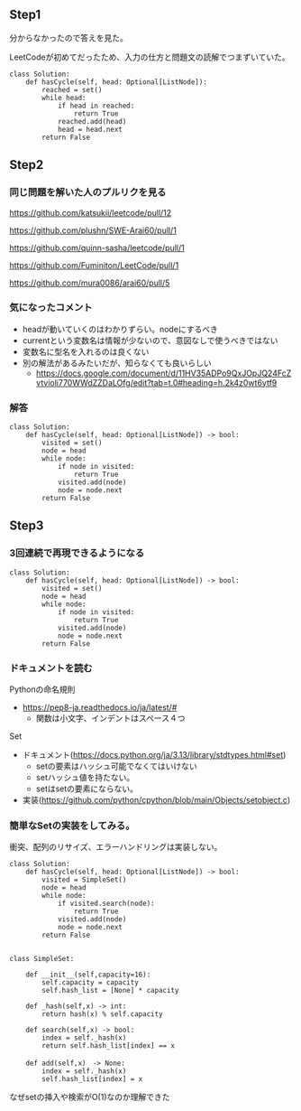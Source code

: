 ## Step1

分からなかったので答えを見た。

LeetCodeが初めてだったため、入力の仕方と問題文の読解でつまずいていた。

```
class Solution:
    def hasCycle(self, head: Optional[ListNode]):
        reached = set()
        while head:
            if head in reached:
                return True
            reached.add(head)
            head = head.next
        return False
```

## Step2

### 同じ問題を解いた人のプルリクを見る

https://github.com/katsukii/leetcode/pull/12

https://github.com/plushn/SWE-Arai60/pull/1

https://github.com/quinn-sasha/leetcode/pull/1

https://github.com/Fuminiton/LeetCode/pull/1

https://github.com/mura0086/arai60/pull/5

### 気になったコメント

- headが動いていくのはわかりずらい。nodeにするべき
- currentという変数名は情報が少ないので、意図なしで使うべきではない
- 変数名に型名を入れるのは良くない
- 別の解法があるみたいだが、知らなくても良いらしい
    - https://docs.google.com/document/d/11HV35ADPo9QxJOpJQ24FcZvtvioli770WWdZZDaLOfg/edit?tab=t.0#heading=h.2k4z0wt6ytf9

### 解答

```
class Solution:
    def hasCycle(self, head: Optional[ListNode]) -> bool:
        visited = set()
        node = head
        while node:
            if node in visited:
                return True
            visited.add(node)
            node = node.next
        return False
```

## Step3

### 3回連続で再現できるようになる

```
class Solution:
    def hasCycle(self, head: Optional[ListNode]) -> bool:
        visited = set()
        node = head
        while node:
            if node in visited:
                return True
            visited.add(node)
            node = node.next
        return False
```

### ドキュメントを読む

Pythonの命名規則

- https://pep8-ja.readthedocs.io/ja/latest/#
    - 関数は小文字、インデントはスペース４つ

Set

- ドキュメント(https://docs.python.org/ja/3.13/library/stdtypes.html#set)
    - setの要素はハッシュ可能でなくてはいけない
    - setハッシュ値を持たない。
    - setはsetの要素にならない。
- 実装(https://github.com/python/cpython/blob/main/Objects/setobject.c)

### 簡単なSetの実装をしてみる。

衝突、配列のリサイズ、エラーハンドリングは実装しない。

```
class Solution:
    def hasCycle(self, head: Optional[ListNode]) -> bool:
        visited = SimpleSet()
        node = head
        while node:
            if visited.search(node):
                return True
            visited.add(node)
            node = node.next
        return False


class SimpleSet:

    def __init__(self,capacity=16):
        self.capacity = capacity
        self.hash_list = [None] * capacity

    def _hash(self,x) -> int:
        return hash(x) % self.capacity

    def search(self,x) -> bool:
        index = self._hash(x)
        return self.hash_list[index] == x

    def add(self,x)　-> None:
        index = self._hash(x)
        self.hash_list[index] = x

```

なぜsetの挿入や検索がO(1)なのか理解できた
